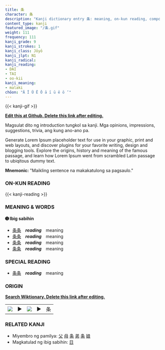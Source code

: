 ```yaml
---
title: 条
character: 条
description: "Kanji dictionary entry 条: meaning, on-kun reading, compounds, origin, related kanji"
content_type: kanji
featured_image: "/条.gif"
weight: 111
frequency: 111
kanji_grade: 9
kanji_strokes: 1
kanji_class: Jōyō
kanji_jlpt: N1
kanji_radical: 
kanji_reading: 
- DAI
- TAI
- oo-kii
kanji_meaning:
- malaki
chōon: "Ā Ī Ū Ē Ō ā ī ū ē ō ’"
---
```

[//]: # (Don't edit the line below. Kanji animated GIF code is automatically generated.)
{{< kanji-gif >}}

[//]: # (Edit below this line.)

**[Edit this at Github. Delete this link after editing.](https://github.com/tim0g/tim/tree/main/content/kanji/条/index.md)**

Magsulat dito ng introduction tungkol sa kanji. Mga opinions, impressions, suggestions, trivia, ang kung ano-ano pa.

Generate Lorem Ipsum placeholder text for use in your graphic, print and web layouts, and discover plugins for your favorite writing, design and blogging tools. Explore the origins, history and meaning of the famous passage, and learn how Lorem Ipsum went from scrambled Latin passage to ubiqitous dummy text.
 
**Mnemonic:** "Maikling sentence na makakatulong sa pagsaulo."

### ON-KUN READING

[//]: # (Don't edit the line below. ON-KUN READING code is automatically generated.)
{{< kanji-reading >}}

### MEANING & WORDS

#### ➊ **Ibig sabihin**
  - [条](../条)[条](../条)　***reading***　meaning
  - [条](../条)[条](../条)　***reading***　meaning
  - [条](../条)[条](../条)　***reading***　meaning
  - [条](../条)[条](../条)　***reading***　meaning

### SPECIAL READING
  - [条](../条)[条](../条)　***reading***　meaning

### ORIGIN

**[Search Wiktionary. Delete this link after editing.](https://wiktionary.org/wiki/条)**
<table class="kanji-table"><tr><td>
<img src="60px-条-bronze.svg.png">
</td><td>▶</td><td>
<img src="60px-条-oracle.svg.png">
</td><td>▶</td>
<td class="kanji-origin">条</td>
</tr></table>

### RELATED KANJI
- Miyembro ng pamilya: [父](../父) [母](../母) [条](../条) [弟](../弟) [条](../条) [娘](../娘)
- Magkatulad ng ibig sabihin: [日](../日)
